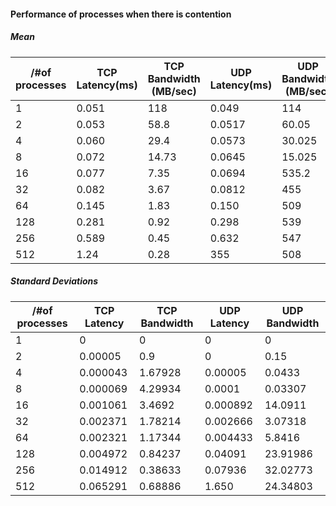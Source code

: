 
#### Performance of processes when there is contention

##### Mean

/#of processes  | TCP Latency(ms)| TCP Bandwidth (MB/sec)| UDP Latency(ms) | UDP Bandwidth (MB/sec)
----------------|----------------|-----------------------|-----------------|----------------------- 
1               |0.051           |  118                  | 0.049           |  114 
2               |0.053           |  58.8                 | 0.0517          |  60.05 
4               |0.060           |  29.4                 | 0.0573          |  30.025
8               |0.072           |  14.73                | 0.0645          |  15.025 
16              |0.077           |  7.35                 | 0.0694          |  535.2 
32              |0.082           |  3.67                 | 0.0812          |  455 
64              |0.145           |  1.83                 | 0.150           |  509 
128             |0.281           |  0.92                 | 0.298           |  539 
256             |0.589           |  0.45                 | 0.632           |  547 
512             |1.24            |  0.28                 | 355             |  508 


##### Standard Deviations

/#of processes  | TCP Latency  | TCP Bandwidth | UDP Latency | UDP Bandwidth
----------------|--------------|---------------|------------ |-------------- 
1               |0             |  0            | 0           |  0
2               |0.00005       |  0.9          | 0           |  0.15
4               |0.000043      |  1.67928      | 0.00005     |  0.0433
8               |0.000069      |  4.29934      | 0.0001      |  0.03307
16              |0.001061      |  3.4692       | 0.000892    |  14.0911
32              |0.002371      |  1.78214      | 0.002666    |  3.07318
64              |0.002321      |  1.17344      | 0.004433    |  5.8416
128             |0.004972      |  0.84237      | 0.04091     |  23.91986
256             |0.014912      |  0.38633      | 0.07936     |  32.02773
512             |0.065291      |  0.68886      | 1.650       |  24.34803

